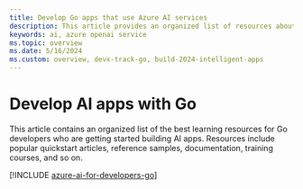 ```yaml
---
title: Develop Go apps that use Azure AI services
description: This article provides an organized list of resources about Azure AI scenarios for Go developers, including documentation and code samples.
keywords: ai, azure openai service
ms.topic: overview
ms.date: 5/16/2024
ms.custom: overview, devx-track-go, build-2024-intelligent-apps
---
```


# Develop AI apps with Go

This article contains an organized list of the best learning resources for Go developers who are getting started building AI apps. Resources include popular quickstart articles, reference samples, documentation, training courses, and so on.

[!INCLUDE [azure-ai-for-developers-go](../ai/includes/azure-ai-for-developers-go.md)]
